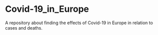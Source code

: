 # Covid-19_in_Europe
A repository about finding the effects of Covid-19 in Europe in relation to cases and deaths.
